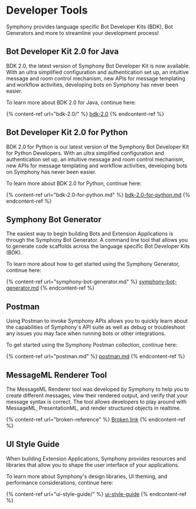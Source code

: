 # Developer Tools

Symphony provides language specific Bot Developer Kits (BDK), Bot Generators and more to streamline your development process!

## Bot Developer Kit 2.0 for Java

BDK 2.0, the latest version of Symphony Bot Developer Kit is now available. With an ultra simplified configuration and authentication set up, an intuitive message and room control mechanism, new APIs for message templating and workflow activities, developing bots on Symphony has never been easier.

To learn more about BDK 2.0 for Java, continue here:

{% content-ref url="bdk-2.0/" %}
[bdk-2.0](bdk-2.0/)
{% endcontent-ref %}

## Bot Developer Kit 2.0 for Python

BDK 2.0 for Python is our latest version of the Symphony Bot Developer Kit for Python Developers.  With an ultra simplified configuration and authentication set up, an intuitive message and room control mechanism, new APIs for message templating and workflow activities, developing bots on Symphony has never been easier.

To learn more about BDK 2.0 for Python, continue here:

{% content-ref url="bdk-2.0-for-python.md" %}
[bdk-2.0-for-python.md](bdk-2.0-for-python.md)
{% endcontent-ref %}

## Symphony Bot Generator

The easiest way to begin building Bots and Extension Applications is through the Symphony Bot Generator. A command line tool that allows you to generate code scaffolds across the language specific Bot Developer Kits (BDK).

To learn more about how to get started using the Symphony Generator, continue here:

{% content-ref url="symphony-bot-generator.md" %}
[symphony-bot-generator.md](symphony-bot-generator.md)
{% endcontent-ref %}

## Postman

Using Postman to invoke Symphony APIs allows you to quickly learn about the capabilities of Symphony's API suite as well as debug or troubleshoot any issues you may face when running bots or other integrations.

To get started using the Symphony Postman collection, continue here:

{% content-ref url="postman.md" %}
[postman.md](postman.md)
{% endcontent-ref %}

## MessageML Renderer Tool

The MessageML Renderer tool was developed by Symphony to help you to create different messages, view their rendered output, and verify that your message syntax is correct. The tool allows developers to play around with MessageML, PresentationML, and render structured objects in realtime.

{% content-ref url="broken-reference" %}
[Broken link](broken-reference)
{% endcontent-ref %}

## UI Style Guide

When building Extension Applications, Symphony provides resources and libraries that allow you to shape the user interface of your applications.

To learn more about Symphony's design libraries, UI theming, and performance considerations, continue here:

{% content-ref url="ui-style-guide/" %}
[ui-style-guide](ui-style-guide/)
{% endcontent-ref %}
